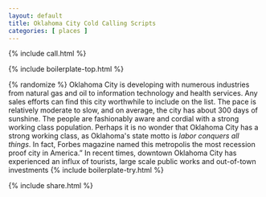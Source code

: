 ```yaml
---
layout: default
title: Oklahoma City Cold Calling Scripts
categories: [ places ]
---
```


{% include call.html %}



{% include boilerplate-top.html %}

{% randomize %}
Oklahoma City is developing with numerous industries from natural gas and oil to information technology and health services. Any sales efforts can find this city worthwhile to include on the list. The pace is relatively moderate to slow, and on average, the city has about 300 days of sunshine. The people are fashionably aware and cordial with a strong working class population. Perhaps it is no wonder that Oklahoma City has a strong working class, as Oklahoma's state motto is <i>labor conquers all things</i>. In fact, Forbes magazine named this metropolis the most recession proof city in America.”  In recent times, downtown Oklahoma City has experienced an influx of  tourists, large scale public works and out-of-town investments
{% include boilerplate-try.html %}

{% include share.html %}